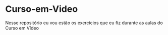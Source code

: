 # Curso-em-Video
 Nesse repositório eu vou estão os exercícios que eu fiz durante as aulas do Curso em Vídeo
 
